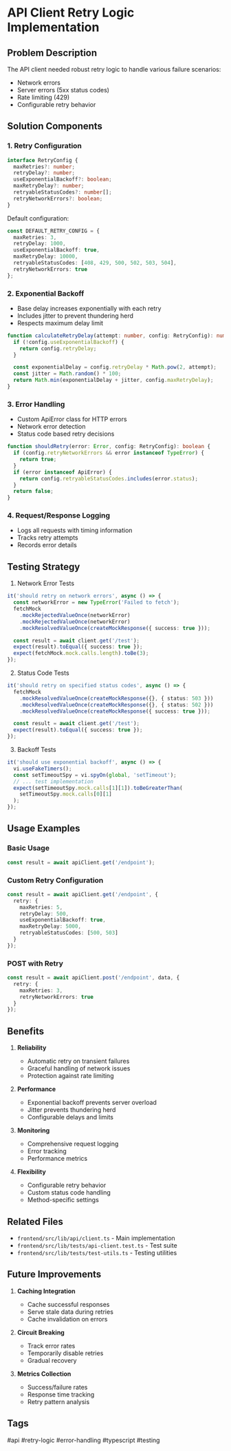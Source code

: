 # API Client Retry Logic Implementation

## Problem Description
The API client needed robust retry logic to handle various failure scenarios:
- Network errors
- Server errors (5xx status codes)
- Rate limiting (429)
- Configurable retry behavior

## Solution Components

### 1. Retry Configuration
```typescript
interface RetryConfig {
  maxRetries?: number;
  retryDelay?: number;
  useExponentialBackoff?: boolean;
  maxRetryDelay?: number;
  retryableStatusCodes?: number[];
  retryNetworkErrors?: boolean;
}
```

Default configuration:
```typescript
const DEFAULT_RETRY_CONFIG = {
  maxRetries: 3,
  retryDelay: 1000,
  useExponentialBackoff: true,
  maxRetryDelay: 10000,
  retryableStatusCodes: [408, 429, 500, 502, 503, 504],
  retryNetworkErrors: true
};
```

### 2. Exponential Backoff
- Base delay increases exponentially with each retry
- Includes jitter to prevent thundering herd
- Respects maximum delay limit

```typescript
function calculateRetryDelay(attempt: number, config: RetryConfig): number {
  if (!config.useExponentialBackoff) {
    return config.retryDelay;
  }

  const exponentialDelay = config.retryDelay * Math.pow(2, attempt);
  const jitter = Math.random() * 100;
  return Math.min(exponentialDelay + jitter, config.maxRetryDelay);
}
```

### 3. Error Handling
- Custom ApiError class for HTTP errors
- Network error detection
- Status code based retry decisions

```typescript
function shouldRetry(error: Error, config: RetryConfig): boolean {
  if (config.retryNetworkErrors && error instanceof TypeError) {
    return true;
  }
  if (error instanceof ApiError) {
    return config.retryableStatusCodes.includes(error.status);
  }
  return false;
}
```

### 4. Request/Response Logging
- Logs all requests with timing information
- Tracks retry attempts
- Records error details

## Testing Strategy

1. Network Error Tests
```typescript
it('should retry on network errors', async () => {
  const networkError = new TypeError('Failed to fetch');
  fetchMock
    .mockRejectedValueOnce(networkError)
    .mockRejectedValueOnce(networkError)
    .mockResolvedValueOnce(createMockResponse({ success: true }));

  const result = await client.get('/test');
  expect(result).toEqual({ success: true });
  expect(fetchMock.mock.calls.length).toBe(3);
});
```

2. Status Code Tests
```typescript
it('should retry on specified status codes', async () => {
  fetchMock
    .mockResolvedValueOnce(createMockResponse({}, { status: 503 }))
    .mockResolvedValueOnce(createMockResponse({}, { status: 502 }))
    .mockResolvedValueOnce(createMockResponse({ success: true }));

  const result = await client.get('/test');
  expect(result).toEqual({ success: true });
});
```

3. Backoff Tests
```typescript
it('should use exponential backoff', async () => {
  vi.useFakeTimers();
  const setTimeoutSpy = vi.spyOn(global, 'setTimeout');
  // ... test implementation
  expect(setTimeoutSpy.mock.calls[1][1]).toBeGreaterThan(
    setTimeoutSpy.mock.calls[0][1]
  );
});
```

## Usage Examples

### Basic Usage
```typescript
const result = await apiClient.get('/endpoint');
```

### Custom Retry Configuration
```typescript
const result = await apiClient.get('/endpoint', {
  retry: {
    maxRetries: 5,
    retryDelay: 500,
    useExponentialBackoff: true,
    maxRetryDelay: 5000,
    retryableStatusCodes: [500, 503]
  }
});
```

### POST with Retry
```typescript
const result = await apiClient.post('/endpoint', data, {
  retry: {
    maxRetries: 3,
    retryNetworkErrors: true
  }
});
```

## Benefits

1. **Reliability**
   - Automatic retry on transient failures
   - Graceful handling of network issues
   - Protection against rate limiting

2. **Performance**
   - Exponential backoff prevents server overload
   - Jitter prevents thundering herd
   - Configurable delays and limits

3. **Monitoring**
   - Comprehensive request logging
   - Error tracking
   - Performance metrics

4. **Flexibility**
   - Configurable retry behavior
   - Custom status code handling
   - Method-specific settings

## Related Files

- `frontend/src/lib/api/client.ts` - Main implementation
- `frontend/src/lib/tests/api-client.test.ts` - Test suite
- `frontend/src/lib/tests/test-utils.ts` - Testing utilities

## Future Improvements

1. **Caching Integration**
   - Cache successful responses
   - Serve stale data during retries
   - Cache invalidation on errors

2. **Circuit Breaking**
   - Track error rates
   - Temporarily disable retries
   - Gradual recovery

3. **Metrics Collection**
   - Success/failure rates
   - Response time tracking
   - Retry pattern analysis

## Tags
#api #retry-logic #error-handling #typescript #testing
